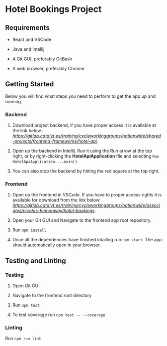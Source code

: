# Hotel Bookings Project

## Requirements

- React and VSCode

- Java and Intellij

- A Git GUI, preferably GitBash

- A web browser, preferably Chrome


## Getting Started

Below you will find what steps you need to perform to get the app up and running.

### Backend

1. Download project backend, if you have proper access it is available at the link below :
*https://gitlab.catalyt.es/training/cycleworkinggroups/nationwide/shared-projects/frontend-frameworks/hotel-api*.

2. Open up the backend in Intellij. Run it using the Run arrow at the top right, or by right-clicking the **HotelApiApplication** file and selecting `Run HotelApiApplication....main()`.

3. You can also stop the backend by hitting the red square at the top right.

### Frontend

1. Open up the frontend in VSCode. If you have to proper access rights it is available for download from the link below:
*https://gitlab.catalyt.es/training/cycleworkinggroups/nationwide/associates/nicolas-hemenway/hotel-bookings*.

2. Open your Git GUI and Navigate to the frontend app root repository.

3. Run `npm install`.

4. Once all the dependencies have finished intalling run `npm start`. The app should automatically open in your browser.


## Testing and Linting

### Testing

1. Open Git GUI

2. Navigate to the frontend root directory

3. Run `npm test`

4. To test coverage run `npm test -- --coverage`

### Linting

Run `npm run lint`